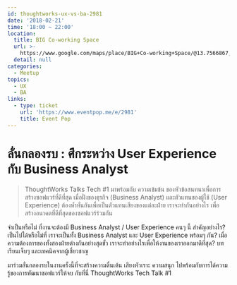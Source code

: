 ```yaml
---
id: thoughtworks-ux-vs-ba-2981
date: '2018-02-21'
time: '18:00 ~ 22:00'
location:
  title: BIG Co-working Space
  url: >-
    https://www.google.com/maps/place/BIG+Co-working+Space/@13.7566867,100.571952,15z/data=!4m5!3m4!1s0x0:0xf2124609ad0be030!8m2!3d13.7566867!4d100.571952
  detail: null
categories:
  - Meetup
topics:
  - UX
  - BA
links:
  - type: ticket
    url: 'https://www.eventpop.me/e/2981'
    title: Event Pop
---
```

# ลั่นกลองรบ : ศึกระหว่าง User Experience กับ Business Analyst

> ThoughtWorks Talks Tech #1 มาพร้อมกับ ความเข้มข้น ของหัวข้อสนทนาเพื่อการสร้างซอฟแวร์ที่ดีที่สุด เมื่อฝั่งของธุรกิจ (Business Analyst) และตัวแทนของผู้ใช้ (User Experience) ต้องห้ำหั่นกันเพื่อเป็นตัวแทนเสียงของแต่ละฝ่าย เราจะทำกันอย่างไร เพื่อสร้างอนาคตที่ดีที่สุดของซอฟแวร์ร่วมกัน

จำเป็นหรือไม่ ที่งานจะต้องมี Business Analyst / User Experience คนๆ นี้ สำคัญอย่างไร? เป็นไปได้หรือไม่ที่ เราจะเป็นทั้ง Business Analyst และ User Experience พร้อมๆ กัน? เมื่อความต้องการของทั้งสองฝ่ายต่างกันอย่างสุดขั้ว เราจะทำอย่างไรเพื่อให้งานของเราออกมาดีที่สุด? บทเรียนเจ็บๆ และเทคนิคจากผู้เชี่ยวชาญ

มาร่วมลั่นกลองรบในงานครั้งนี้ที่จะสร้างความตื่นเต้น เสียงหัวเราะ ความสนุก ไปพร้อมกับการได้ความรู้ของการพัฒนาซอฟแวร์ให้จบ กับที่นี่ ThoughtWorks Tech Talk #1
